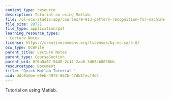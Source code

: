 ```yaml
---
content_type: resource
description: Tutorial on using Matlab.
file: /ol-ocw-studio-app/courses/9-913-pattern-recognition-for-machine-vision-fall-2004/ddc01ebee9eb4975867b47db1fecf4e4_class1_04_matlab.pdf
file_size: 28721
file_type: application/pdf
learning_resource_types:
- Lecture Notes
license: https://creativecommons.org/licenses/by-nc-sa/4.0/
ocw_type: OCWFile
parent_title: Lecture Notes
parent_type: CourseSection
parent_uid: 0f6a0a67-8448-2c14-2aa0-3d63cb8638bb
resourcetype: Document
title: 'Quick Matlab Tutorial '
uid: ddc01ebe-e9eb-4975-867b-47db1fecf4e4
---
```

Tutorial on using Matlab.